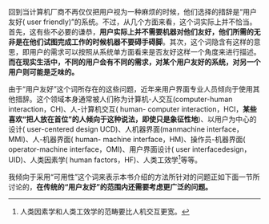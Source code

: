 回到当计算机厂商不再仅仅把用户视为一种麻烦的时候，他们选择的措辞是“用户友好( user friendly)”的系统。不过，从几个方面来看，这个词实际上并不恰当。首先，这有些不必要的谦恭，**用户实际上并不需要机器对他们友好，他们所需的无非是在他们试图完成工作的时候机器不要碍手碍脚**。其次，这个词隐含有这样的意思，即用户的需求可以按照从系统单方面看来是否友好这样一个角度来进行描述。**而在现实生活中，不同的用户会有不同的需求，对某个用户友好的系统，对另一个用户则可能是乏味的。**

由于“用户友好”这个词所存在的这些问题，近年来用户界面专业人员倾向于使用其他措辞。这个领域本身通常被人们称为计算机-人交互(computer-human interaction，CH)、人-计算机交互( human- computer interaction，HCI，**某些喜欢“把人放在首位”的人倾向于这种说法，即使只是象征性地**)、以用户为中心的设计( user-centered design UCD)、人机器界面(manmachine interface，MMI)、人-机器界面( human- machine interface，HM)、操作员-机器界面( operator-machine interface，OMI)、用户界面设计( user interfacedesign，UID)、人类因素学( human factors，HF)、人类工效学[^1]等等。

我倾向于采用“可用性”这个词来表示本书介绍的方法所针对的问题正如下面一节所讨论的，**在传统的“用户友好”的范围内还需要考虑更广泛的问题。**

[^1]:人类因素学和人类工效学的范畴要比人机交互更宽。

